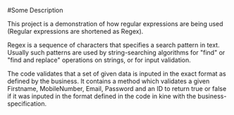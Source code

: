 #Some Description

This project is a demonstration of how regular expressions are being used (Regular expressions are shortened as Regex).

Regex is a sequence of characters that specifies a search pattern in text.
Usually such patterns are used by string-searching algorithms for "find" or "find and replace" operations on strings, or for input validation.

The code validates that a set of given data is inputed in the exact format as defined by the business.
It contains a method which validates a given Firstname, MobileNumber, Email, Password and an ID to return true or false if it was inputed in the format
defined in the code in kine with the business-specification.
